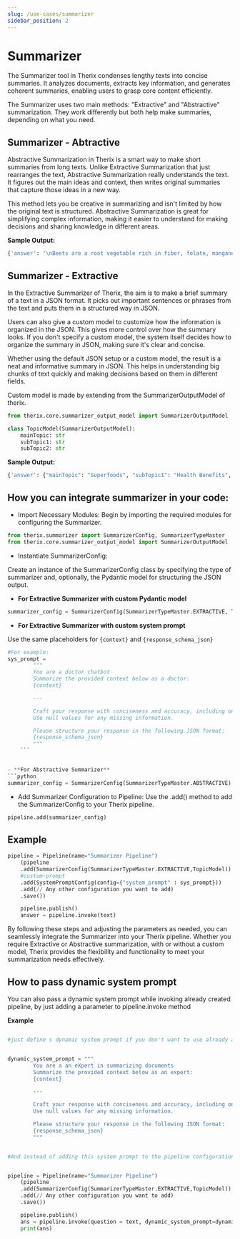 ```yaml
---
slug: /use-cases/summarizer
sidebar_position: 2
---
```


# Summarizer

The Summarizer tool in Therix condenses lengthy texts into concise summaries. It analyzes documents, extracts key information, and generates coherent summaries, enabling users to grasp core content efficiently.

The Summarizer uses two main methods: "Extractive" and "Abstractive" summarization. They work differently but both help make summaries, depending on what you need.

## Summarizer - Abtractive

Abstractive Summarization in Therix is a smart way to make short summaries from long texts. Unlike Extractive Summarization that just rearranges the text, Abstractive Summarization really understands the text. It figures out the main ideas and context, then writes original summaries that capture those ideas in a new way.

This method lets you be creative in summarizing and isn't limited by how the original text is structured. Abstractive Summarization is great for simplifying complex information, making it easier to understand for making decisions and sharing knowledge in different areas.

**Sample Output:**
```python
{'answer': '\nBeets are a root vegetable rich in fiber, folate, manganese, and antioxidants, and can improve athletic performance and reduce blood pressure. More research is needed to fully understand their health benefits.', 'session_id': UUID('b9548328-6982-40e9-9cea-06208090f25f')}
```

## Summarizer - Extractive

In the Extractive Summarizer of Therix, the aim is to make a brief summary of a text in a JSON format. It picks out important sentences or phrases from the text and puts them in a structured way in JSON.

Users can also give a custom model to customize how the information is organized in the JSON. This gives more control over how the summary looks.
If you don't specify a custom model, the system itself decides how to organize the summary in JSON, making sure it's clear and concise.

Whether using the default JSON setup or a custom model, the result is a neat and informative summary in JSON. This helps in understanding big chunks of text quickly and making decisions based on them in different fields.

Custom model is made by extending from the SummarizerOutputModel of therix.
```python
from therix.core.summarizer_output_model import SummarizerOutputModel

class TopicModel(SummarizerOutputModel):
    mainTopic: str
    subTopic1: str
    subTopic2: str
```

**Sample Output:**
```python
{'answer': {"mainTopic": "Superfoods", "subTopic1": "Health Benefits", "subTopic2": "10 Superfoods"} , 'session_id': UUID('3f2d3cef-8091-4e0d-accd-71b6387938c7')}
```



## How you can integrate summarizer in your code:

- Import Necessary Modules: Begin by importing the required modules for configuring the Summarizer.

```python
from therix.summarizer import SummarizerConfig, SummarizerTypeMaster
from therix.core.summarizer_output_model import SummarizerOutputModel  # Import SummarizerOutputModel if needed
```

- Instantiate SummarizerConfig:

Create an instance of the SummarizerConfig class by specifying the type of summarizer and, optionally, the Pydantic model for structuring the JSON output.

- **For Extractive Summarizer with custom Pydantic model**
```python
summarizer_config = SummarizerConfig(SummarizerTypeMaster.EXTRACTIVE, TopicModel)
```

- **For Extractive Summarizer with custom system prompt**

Use the same placeholders for `{context}` and `{response_schema_json}`

```python
#For example:
sys_prompt = 
        """
        You are a doctor chatbot
        Summarize the provided context below as a doctor:
        {context}

        ---

        Craft your response with conciseness and accuracy, including only the information provided in the context. 
        Use null values for any missing information.

        Please structure your response in the following JSON format:
        {response_schema_json}
        """
    ```


- **For Abstractive Summarizer**
```python
summarizer_config = SummarizerConfig(SummarizerTypeMaster.ABSTRACTIVE)
```

- Add Summarizer Configuration to Pipeline: Use the .add() method to add the SummarizerConfig to your Therix pipeline.

```python
pipeline.add(summarizer_config)
```

## Example

```python
pipeline = Pipeline(name="Summarizer Pipeline")
    (pipeline
    .add(SummarizerConfig(SummarizerTypeMaster.EXTRACTIVE,TopicModel))
    #custom-prompt
    .add(SystemPromptConfig(config={"system_prompt" : sys_prompt}))
    .add(// Any other configuration you want to add)
    .save())

    pipeline.publish()
    answer = pipeline.invoke(text)
```

By following these steps and adjusting the parameters as needed, you can seamlessly integrate the Summarizer into your Therix pipeline. Whether you require Extractive or Abstractive summarization, with or without a custom model, Therix provides the flexibility and functionality to meet your summarization needs effectively.


## How to pass  dynamic system prompt


You can also pass a dynamic system prompt while invoking already created pipeline, by just adding a parameter to pipeline.invoke method 


**Example**

```python

#just define s dynamic system prompt if you don't want to use already added system prompt or don.t want to add a system prompt to your pipeline


dynamic_system_prompt = """
        You are a an eXpert in summarizing documents
        Summarize the provided context below as an expert:
        {context}

        ---

        Craft your response with conciseness and accuracy, including only the information provided in the context. 
        Use null values for any missing information.

        Please structure your response in the following JSON format:
        {response_schema_json}
        """


#And instead of adding this system prompt to the pipeline configuration we can directly pass it to our invoke method 


pipeline = Pipeline(name="Summarizer Pipeline")
    (pipeline
    .add(SummarizerConfig(SummarizerTypeMaster.EXTRACTIVE,TopicModel))
    .add(// Any other configuration you want to add)
    .save())

    pipeline.publish()
    ans = pipeline.invoke(question = text, dynamic_system_prompt=dynamic_system_prompt )
    print(ans)